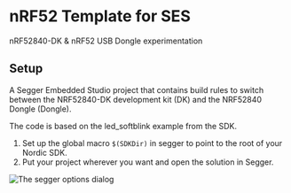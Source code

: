 # nRF52 Template for SES

nRF52840-DK & nRF52 USB Dongle experimentation

## Setup
A Segger Embedded Studio project that contains build rules to switch between the NRF52840-DK development kit (DK) and the  NRF52840 Dongle (Dongle).

The code is based on the led_softblink example from the SDK.

1. Set up the global macro `$(SDKDir)` in segger to point to the root of your Nordic SDK.
2. Put your project wherever you want and open the solution in Segger.

![The segger options dialog](https://i.imgur.com/M7c6d4s.png "Setting global macro")
